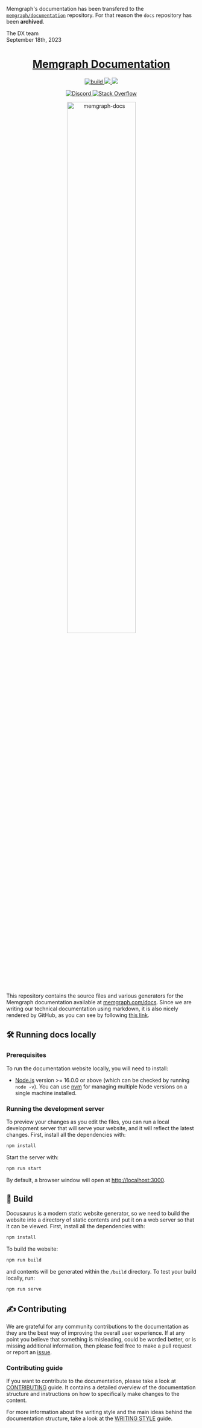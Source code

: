 Memgraph's documentation has been transfered to the [`memgraph/documentation`](https://github.com/memgraph/documentation) repository. For that reason the `docs` repository has been **archived**.

The DX team <br/>
September 18th, 2023

<h1 align="center"><a href="https://memgraph.com/docs/">Memgraph Documentation</a></h1>

<p align="center">
  <a href="https://github.com/memgraph/docs">
    <img src="https://img.shields.io/github/actions/workflow/status/memgraph/docs/deploy.yml" alt="build" title="build"/>
  </a>
  <a href="https://memgraph.com/docs/" alt="Documentation">
    <img src="https://img.shields.io/badge/documentation-Memgraph-orange" />
  </a>
  <a href="https://github.com/memgraph/docs/blob/master/CONTRIBUTING.md" alt="PRs Welcome">
    <img src="https://img.shields.io/badge/PRs-welcome-brightgreen.svg" />
  </a>
</p>

<p align="center">
  <a href="https://memgr.ph/join-discord">
    <img src="https://img.shields.io/badge/Discord-7289DA?style=for-the-badge&logo=discord&logoColor=white" alt="Discord"/>
  </a>
  <a href="https://stackoverflow.com/questions/tagged/memgraphdb">
    <img src="https://img.shields.io/badge/Stack_Overflow-FE7A16?style=for-the-badge&logo=stack-overflow&logoColor=white" alt="Stack Overflow"/>
  </a>
</p>

<p align="center">
  <a href="https://memgraph.com/docs">
    <img src="https://public-assets.memgraph.com/github-readme-images/docs.memgraph-browser.png" 
         alt="memgraph-docs" 
         title="memgraph-docs"
         style="width: 60%"/>
  </a>
</p>

This repository contains the source files and various generators for the
Memgraph documentation available at
[memgraph.com/docs](https://memgraph.com/docs). Since we are writing our
technical documentation using markdown, it is also nicely rendered by GitHub, as
you can see by following [this
link](https://github.com/memgraph/docs/blob/master/docs/overview.md).

## :hammer_and_wrench: Running docs locally

### Prerequisites

To run the documentation website locally, you will need to install:

- [Node.js](https://nodejs.org/en/download/) version >= 16.0.0 or above (which
  can be checked by running `node -v`). You can use
  [nvm](https://github.com/nvm-sh/nvm) for managing multiple Node versions on a
  single machine installed.

### Running the development server

To preview your changes as you edit the files, you can run a local development
server that will serve your website, and it will reflect the latest changes.
First, install all the dependencies with:

```bash
npm install
```

Start the server with:

```bash
npm run start
```

By default, a browser window will open at
[http://localhost:3000](http://localhost:3000).

## :construction: Build

Docusaurus is a modern static website generator, so we need to build the website
into a directory of static contents and put it on a web server so that it can be
viewed. First, install all the dependencies with:

```bash
npm install
```

To build the website:

```bash
npm run build
```

and contents will be generated within the `/build` directory. To test your build
locally, run:

```bash
npm run serve
```

## :writing_hand: Contributing

We are grateful for any community contributions to the documentation as they are
the best way of improving the overall user experience. If at any point you
believe that something is misleading, could be worded better, or is missing
additional information, then please feel free to make a pull request or report
an [issue](https://github.com/memgraph/docs/issues).

### Contributing guide

If you want to contribute to the documentation, please take a look at
[CONTRIBUTING](./CONTRIBUTING.md) guide. It contains a detailed overview of the
documentation structure and instructions on how to specifically make changes to
the content.

For more information about the writing style and the main ideas behind the
documentation structure, take a look at the [WRITING STYLE](./WRITING_STYLE.md)
guide.
